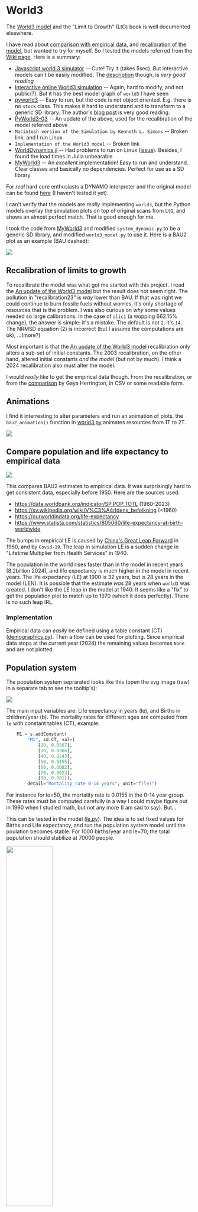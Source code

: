 # World3

The [World3 model](https://en.wikipedia.org/wiki/World3) and the "Limit
to Growth" (LtG) book is well documented elsewhere.

I have read about [comparison with empirical data](
https://mahb.stanford.edu/wp-content/uploads/2021/07/yale-publication-1.pdf),
and [recalibration of the model](
https://onlinelibrary.wiley.com/doi/full/10.1111/jiec.13442), but
wanted to try for myself. So I tested the models referred from the
[Wiki page](https://en.wikipedia.org/wiki/World3). Here is a summary:

* [Javascript world 3 simulator](http://bit-player.org/extras/limits/) --
  Cute! Try it (takes 5sec). But interactive models can't be easily modified.
  The [description](http://bit-player.org/2012/world3-the-public-beta)
  though, is *very good reading*
* [Interactive online World3 simulation](http://insightmaker.com/insight/1954) --
  Again, hard to modify, and not public(?). But it has the best model graph
  of `world3` I have seen
* [pyworld3](https://github.com/cvanwynsberghe/pyworld3) --
  Easy to run, but the code is not object oriented. E.g. there is no `stock`
  class. This makes it hard to understand and to transform to a generic
  SD library. The author's [blog post](
  https://towardsdatascience.com/exploring-the-limits-to-growth-with-python-674133874eed)
  is very good reading.
* [PyWorld3-03](https://github.com/TimSchell98/PyWorld3-03) --
  An update of the above, used for the recalibration of the model
  referred above
* `Macintosh version of the Simulation by Kenneth L. Simons` --
  Broken link, and I run Linux
* `Implementation of the World3 model` -- Broken link
* [WorldDynamics.jl](https://github.com//natema/WorldDynamics.jl) --
  Had problems to run on Linux ([issue](
  https://github.com/worlddynamics/WorldDynamics.jl/issues/210)).
  Besides, I found the load times in Julia unbearable
* [MyWorld3](https://github.com/Juji29/MyWorld3) --
  An *excellent* implementation! Easy to run and understand. Clear classes
  and basically no dependencies. Perfect for use as a SD library

For *real* hard core enthusiasts a DYNAMO interpreter and the original
model can be found [here](https://github.com/bfix/dynamo) (I haven't
tested it yet).

I can't verify that the models are *really* implementing `world3`, but
the Python models overlay the simulation plots on top of original
scans from `LtG`, and shows an almost perfect match. That is good
enough for me.

I took the code from [MyWorld3](https://github.com/Juji29/MyWorld3)
and modified `system_dynamic.py` to be a generic SD library, and
modified `world3_model.py` to use it. Here is a BAU2 plot as an
example (BAU dashed):

<img src="figures/plot_bau2.svg" />


## Recalibration of limits to growth

To recalibrate the model was what got me started with this project.  I
read the [An update of the World3 model](
https://onlinelibrary.wiley.com/doi/full/10.1111/jiec.13442) but the
result does not seem right. The pollution in "recalibration23" is
*way* lower than BAU. If that was right we could continue to burn
fossile fuels without worries, it's only shortage of resources that is
the problem. I was also curious on *why* some values needed so large
calibrations. In the case of `alic1` (a wopping 662.15% change), the
answer is simple: it's a mistake. The default is not `2`, it's `14`.
The NRMSD equation (2) is incorrect (but I assume the computations are
ok), ...(more?)

Most important is that the [An update of the World3 model](
https://onlinelibrary.wiley.com/doi/full/10.1111/jiec.13442)
recalibration only alters a sub-set of initial constants. The 2003
recalibration, on the other hand, altered initial constants *and the
model* (but not by much). I think a 2024 recalibration also must alter
the model.

I would *really* like to get the empirical data though. From the
recalibration, or from the [comparison](
https://mahb.stanford.edu/wp-content/uploads/2021/07/yale-publication-1.pdf)
by Gaya Herrington, in CSV or some readable form.



## Animations

I find it interresting to alter parameters and run an animation of
plots. the `bau2_animation()` function in [world3.py](world3.py)
animates resources from 1T to 2T.

<img src="figures/bau2_nranimation.svg" />



## Compare population and life expectancy to empirical data

<img src="figures/plot_pop1.svg" />

This compares BAU2 estimates to empirical data. It was surprisingly
hard to get consistent data, especially before 1950. Here are the
sources used:

* https://data.worldbank.org/indicator/SP.POP.TOTL (1960-2023)
* https://sv.wikipedia.org/wiki/V%C3%A4rldens_befolkning (<1960)
* https://ourworldindata.org/life-expectancy
* https://www.statista.com/statistics/805060/life-expectancy-at-birth-worldwide

The bumps in empirical LE is caused by [China's Great Leap Forward](
https://en.wikipedia.org/wiki/Great_Leap_Forward) in 1960,
and by `Covid-19`. The leap in simulation LE is a sudden change in
"Lifetime Multiplier from Health Services" in 1940.

The population in the world rises faster than in the model in recent
years (8.2billion 2024), and life expectancy is much higher in the
model in recent years.  The life expectancy (LE) at 1900 is 32 years,
but is 28 years in the model (LEN). It is possible that the estimate
*was* 28 years when `world3` was created. I don't like the LE leap in
the model at 1940. It seems like a "fix" to get the population plot to
match up to 1970 (which it does perfectly). There is no such leap IRL.

### Implementation

Empirical data can *easily* be defined using a table constant (CT)
([demographics.py](demographics.py)). Then a flow can be used for
plotting. Since empirical data stops at the current year (2024) the
remaining values becomes `None` and are not plotted.


## Population system

The population system seprarated looks like this (open the svg image
(raw) in a separate tab to see the tooltip's):

<img src="figures/pop-system.svg" />

The main input variables are: Life expectancy in years (le), and
Births in children/year (b). The mortality rates for different ages
are computed from `le` with constant tables (CT), example:

```python
    M1 = s.addConstant(
        "M1", sd.CT, val=(
            [20, 0.0567],
            [30, 0.0366],
            [40, 0.0243],
            [50, 0.0155],
            [60, 0.0082],
            [70, 0.0023],
            [80, 0.001]),
        detail="Mortality rate 0-14 years", unit="f(le)")
```

For instance for le=50, the mortality rate is 0.0155 in the 0-14 year
group. These rates must be computed carefully in a way I could
maybe figure out in 1990 when I studied math, but not any more
(I am sad to say). But...

This can be tested in the model ([le.py](le.py)). The idea is to set
fixed values for Births and Life expectancy, and run the population
system model until the poulation becomes stable. For 1000 births/year
and le=70, the total population should stabilize at 70000 people.

<img src="figures/pop-system-plot-70.svg" width="50%" />

However, it stabilizes at ~74000. Here is a plot that shows simulated
`le` compared to expected (dashed):

<img src="figures/le-plot.svg" />

It differs quite much around 70-80y. Since the last value is 80 in the
model, the simulated `le` levels out.

Possible causes:

1. My reasoning is incorrect
2. The implementation of `world3` is incorrect
3. The `world3` model it incorrect

I will assume `3.` (feel free to open an issue to correct me there),
and that the rates should be tuned. By tuning the mortality rates we
can get a better match, but it doesn't seem to make much difference in
`world3`. After calling `read_M()`:

<img src="figures/le-plot-2.svg" />

The updated mortality rates are read from [data/M.json](data/M.json).
You can modify it to test other values.


## Adjusted LE in population dynamics

I want to get life expectancy (LE) and population closer to empirical
data, and remove the "bump" in LE at 1940. Here is what I did (all
in [world3_modifications.py](world3_modifications.py)):

* Set LE at 1900 to 32 years
* Adjusted `lmhs` (Lifetime Multiplier from Health Services), and
  removed the bump
* Adjust LE used in population dynamic by a factor depending on year

<img src="figures/plot_pop2.svg" />

This is how the adjustment affects BAU2 (unmodified dashed):

<img src="figures/bau2_pop2.svg" />

Beside a better conformance with population data, the industrial
output peaks at a lower level. Other differences are small.  Here is a
comparison for crude birth/death rates:

<img src="figures/crude_pop2.svg" />


## Human Ecological Footprint

*It is important to know that HEF and HWI are derived variables. How we
choose to compute them doesn't affect the model at all.*

The Human Ecological Footprint (HEF) was obviously computed in a
different way in 2003 when the variable was introduced in `world3-03`.
If we assume that the authors calibrated the model to empirical data
at the time, the HEF at 2003 was ~2Ggha (Giga global ha), but the
[empirical value](https://data.footprintnetwork.org/#/countryTrends?cn=5001&type=BCtot,EFCtot)
for 2003 is ~16Ggha!

My first mistake was to assume that the model computed HEF/capita. It
doesn't. I was fooled by the low values, 0-4, but values are in Ggha
total and are divided by 1e9 (the constant "GHAH"). In the model hef
is computed as (L=Land):

$$ hef = \frac{L_{Arable} + L_{Urban} + L_{Absorption}}{1.91} $$

"Absorption" is the area needed to absorb pollutions. In empirical
data the closest is [Carbon](https://data.footprintnetwork.org/#/abouttheData),
which is used for "Absorbtion Land".

We want to test the model, so we re-calibrate the HEF to align with
the 2003 value (~16Ggha), and check the match before and after 2003:

<img src="figures/hef_pop2.svg" />


